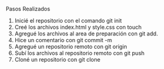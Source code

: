 Pasos Realizados
1. Inicié el repositorio con el comando git init
2. Creé los archivos index.html y style.css con touch
3. Agregué los archivos al area de preparación con git add.
4. Hice un comentario con git commit -m
5. Agregué un repositorio remoto con git origin
6. Subí los archivos al repositorio remoto con git push
7. Cloné un repositorio con git clone